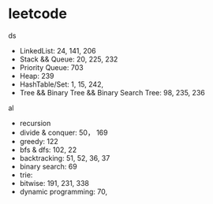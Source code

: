 # leetcode

ds
* LinkedList: 24, 141, 206
* Stack && Queue:  20, 225, 232
* Priority Queue: 703
* Heap: 239
* HashTable/Set: 1, 15, 242, 
* Tree && Binary Tree && Binary Search Tree: 98, 235, 236

al
* recursion
* divide & conquer: 50， 169
* greedy: 122
* bfs & dfs: 102, 22
* backtracking: 51, 52, 36, 37
* binary search: 69
* trie: 
* bitwise: 191, 231, 338
* dynamic programming: 70, 